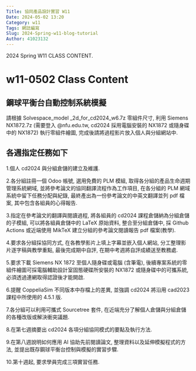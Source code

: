 ```yaml
---
Title: 協同產品設計實習 W11
Date: 2024-05-02 13:20
Category: w11
Tags: 網誌編寫
Slug: 2024-Spring-w11-blog-tutorial
Author: 41023132
---
```


2024 Spring W11 CLASS CONTENT.

<!-- PELICAN_END_SUMMARY -->

# w11-0502 Class Content
## 鋼球平衡台自動控制系統模擬

請根據 Solvespace_model _2d_for_cd2024_w6.7z 零組件尺寸, 
利用 Siemens NX1872.7z 
(需要登入 @nfu.edu.tw, cd2024 採用電腦安裝的 NX1872 或隨身碟中的 NX1872) 
執行零組件繪圖, 完成後請將過程影片放入個人與分組網站中.

## 各週指定任務如下

1.個人 cd2024 與分組倉儲的建立及維護.

2.各分組註冊一個 Odoo 帳號, 選用免費的 PLM 模組, 取得各分組的產品生命週期管理系統網域, 並將參考論文的協同翻譯流程作為工作項目, 在各分組的 PLM 網域系統中留下任務分配與紀錄, 最終產出為一份參考論文的中英文翻譯並列 pdf 檔案, 其中包含各組員的心得報告.

3.指定在參考論文的翻譯與閱讀過程, 將各組員的 cd2024 課程倉儲納為分組倉儲的子模組, 可以將各組員倉儲中的 LaTeX 原始資料, 整合至分組倉儲中, 採 Github Actions 或近端使用 MikTeX 建立分組的參考論文閱讀報告 pdf 檔案(教學).

4.要求各分組採協同方式, 在各教學影片上填上字幕並嵌入個人網站, 分工整理影片逐字稿與教學重點, 最後完成期中自評, 在期中考週將自評成績送至教務處.

5.要求下載 Siemens NX 1872 至個人隨身碟或電腦 (含筆電), 後續專案系統的零組件繪圖可採電腦輔助設計室固態硬碟所安裝的 NX1872 或隨身碟中的可攜系統, 必須透過連網取得認證後才能開啟.

6.提醒 CoppeliaSim 不同版本中存檔上的差異, 並強調 cd2024 將沿用 cad2023 課程中所使用的 4.5.1 版.

7.各分組可以利用可攜式 Sourcetree 套件, 在近端充分了解個人倉儲與分組倉儲的各種改版或解決衝突議題.

8.在第七週摘要出 cd2024 各項分組協同模式的要點及執行方法.

9.在第八週說明如何應用 AI 協助先前閱讀論文, 整理資料以及延伸模擬程式的方法, 並提出既存鋼球平衡台控制與模擬的實習步驟.

10.第十週起, 要求學員完成三項實習任務.
